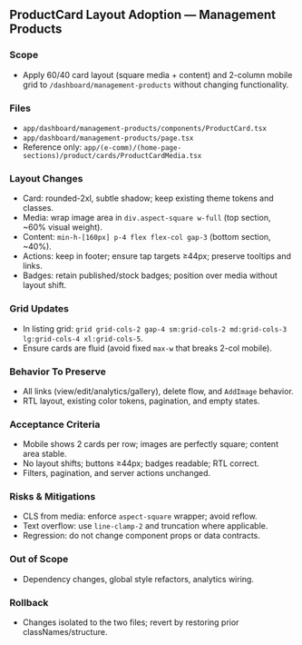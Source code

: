 ## ProductCard Layout Adoption — Management Products

### Scope
- Apply 60/40 card layout (square media + content) and 2-column mobile grid to `/dashboard/management-products` without changing functionality.

### Files
- `app/dashboard/management-products/components/ProductCard.tsx`
- `app/dashboard/management-products/page.tsx`
- Reference only: `app/(e-comm)/(home-page-sections)/product/cards/ProductCardMedia.tsx`

### Layout Changes
- Card: rounded-2xl, subtle shadow; keep existing theme tokens and classes.
- Media: wrap image area in `div.aspect-square w-full` (top section, ~60% visual weight).
- Content: `min-h-[160px] p-4 flex flex-col gap-3` (bottom section, ~40%).
- Actions: keep in footer; ensure tap targets ≥44px; preserve tooltips and links.
- Badges: retain published/stock badges; position over media without layout shift.

### Grid Updates
- In listing grid: `grid grid-cols-2 gap-4 sm:grid-cols-2 md:grid-cols-3 lg:grid-cols-4 xl:grid-cols-5`.
- Ensure cards are fluid (avoid fixed `max-w` that breaks 2-col mobile).

### Behavior To Preserve
- All links (view/edit/analytics/gallery), delete flow, and `AddImage` behavior.
- RTL layout, existing color tokens, pagination, and empty states.

### Acceptance Criteria
- Mobile shows 2 cards per row; images are perfectly square; content area stable.
- No layout shifts; buttons ≥44px; badges readable; RTL correct.
- Filters, pagination, and server actions unchanged.

### Risks & Mitigations
- CLS from media: enforce `aspect-square` wrapper; avoid reflow.
- Text overflow: use `line-clamp-2` and truncation where applicable.
- Regression: do not change component props or data contracts.

### Out of Scope
- Dependency changes, global style refactors, analytics wiring.

### Rollback
- Changes isolated to the two files; revert by restoring prior classNames/structure.


